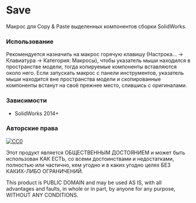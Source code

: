 ﻿# Save
Макрос для Copy & Paste выделенных компонентов сборки SolidWorks.

### Использование

Рекомендуется назначить на макрос горячую клавишу (Настрока... → Клавиатура → Категория: Макросы), чтобы указатель мыши находился в пространстве модели, тогда копируемые компоненты вставляются около него. Если запускать макрос с панели инструментов, указатель мыши находится вне пространства модели и скопированные компоненты встанут на своё прежнее место, слившись с оригиналами.

### Зависимости
- SolidWorks 2014+

### Авторские права
[![CC0](https://licensebuttons.net/p/zero/1.0/88x31.png)](http://creativecommons.org/publicdomain/zero/1.0/)

Этот продукт является ОБЩЕСТВЕННЫМ ДОСТОЯНИЕМ и может быть использован КАК ЕСТЬ, со всеми достоинствами и недостатками, полностью или частично, кем угодно и в каких угодно целях БЕЗ КАКИХ-ЛИБО ОГРАНИЧЕНИЙ.

This product is PUBLIC DOMAIN and may be used AS IS, with all advantages and faults, in whole or in part, by anyone for any purpose, WITHOUT ANY CONDITIONS.
